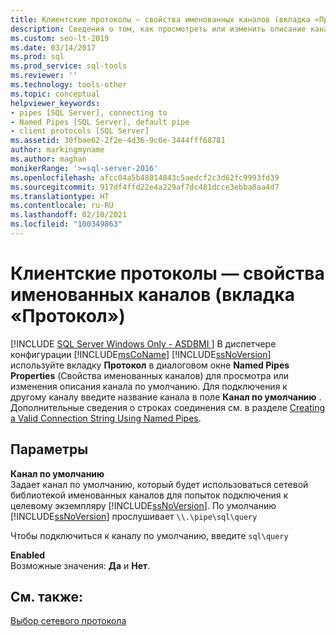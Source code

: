 ```yaml
---
title: Клиентские протоколы — свойства именованных каналов (вкладка «Протокол»)
description: Сведения о том, как просмотреть или изменить описание канала по умолчанию в диспетчере конфигурации SQL Server. Сведения о том, как подключиться к другому каналу.
ms.custom: seo-lt-2019
ms.date: 03/14/2017
ms.prod: sql
ms.prod_service: sql-tools
ms.reviewer: ''
ms.technology: tools-other
ms.topic: conceptual
helpviewer_keywords:
- pipes [SQL Server], connecting to
- Named Pipes [SQL Server], default pipe
- client protocols [SQL Server]
ms.assetid: 30fbae62-2f2e-4d36-9c6e-3444fff68781
author: markingmyname
ms.author: maghan
monikerRange: '>=sql-server-2016'
ms.openlocfilehash: afcc04a5b48014843c5aedcf2c3d62fc9993fd39
ms.sourcegitcommit: 917df4ffd22e4a229af7dc481dcce3ebba0aa4d7
ms.translationtype: HT
ms.contentlocale: ru-RU
ms.lasthandoff: 02/10/2021
ms.locfileid: "100349863"
---
```

# <a name="client-protocols---named-pipes-properties-protocol-tab"></a>Клиентские протоколы — свойства именованных каналов (вкладка «Протокол»)
[!INCLUDE [SQL Server Windows Only - ASDBMI ](../../includes/applies-to-version/sql-windows-only-asdbmi.md)]
  В диспетчере конфигурации [!INCLUDE[msCoName](../../includes/msconame-md.md)] [!INCLUDE[ssNoVersion](../../includes/ssnoversion-md.md)] используйте вкладку **Протокол** в диалоговом окне **Named Pipes Properties** (Свойства именованных каналов) для просмотра или изменения описания канала по умолчанию. Для подключения к другому каналу введите название канала в поле **Канал по умолчанию** . Дополнительные сведения о строках соединения см. в разделе [Creating a Valid Connection String Using Named Pipes](/previous-versions/sql/sql-server-2016/ms189307(v=sql.130)).  
  
## <a name="options"></a>Параметры  
 **Канал по умолчанию**  
 Задает канал по умолчанию, который будет использоваться сетевой библиотекой именованных каналов для попыток подключения к целевому экземпляру [!INCLUDE[ssNoVersion](../../includes/ssnoversion-md.md)]. По умолчанию [!INCLUDE[ssNoVersion](../../includes/ssnoversion-md.md)] прослушивает `\\.\pipe\sql\query`  
  
 Чтобы подключиться к каналу по умолчанию, введите `sql\query`  
  
 **Enabled**  
 Возможные значения: **Да** и **Нет**.  
  
## <a name="see-also"></a>См. также:  
 [Выбор сетевого протокола](/previous-versions/sql/sql-server-2016/ms187892(v=sql.130))  
  
